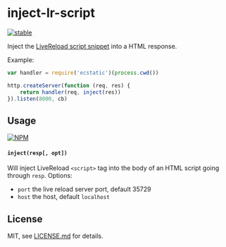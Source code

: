 # inject-lr-script

[![stable](http://badges.github.io/stability-badges/dist/stable.svg)](http://github.com/badges/stability-badges)

Inject the [LiveReload script snippet](http://feedback.livereload.com/knowledgebase/articles/86180-how-do-i-add-the-script-tag-manually) into a HTML response. 

Example:

```js
var handler = require('ecstatic')(process.cwd())

http.createServer(function (req, res) {
    return handler(req, inject(res))
}).listen(8000, cb)
```

## Usage

[![NPM](https://nodei.co/npm/inject-lr-script.png)](https://www.npmjs.com/package/inject-lr-script)

#### `inject(resp[, opt])`

Will inject LiveReload `<script>` tag into the body of an HTML script going through `resp`. Options:

- `port` the live reload server port, default 35729
- `host` the host, default `localhost`

## License

MIT, see [LICENSE.md](http://github.com/mattdesl/inject-lr-script/blob/master/LICENSE.md) for details.
